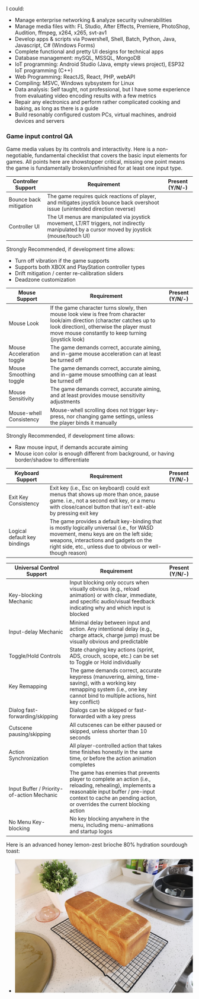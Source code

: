 I could:
- Manage enterprise networking & analyze security vulnerabilities
- Manage media files with: FL Studio, After Effects, Premiere, PhotoShop, Audition, ffmpeg, x264, x265, svt-av1
- Develop apps & scripts via Powershell, Shell, Batch, Python, Java, Javascript, C# (Windows Forms)
- Complete functional and pretty UI designs for technical apps
- Database management: mySQL, MSSQL, MongoDB
- IoT programming: Android Studio (Java, empty views project), ESP32 IoT programming (C++)
- Web Programming: ReactJS, React, PHP, webAPI
- Compiling: MSVC, Windows sybsystem for Linux
- Data analysis: Self taught, not professional, but I have some experience from evaluating video encoding results with a few metrics
- Repair any electronics and perform rather complicated cooking and baking, as long as there is a guide
- Build resonably configured custom PCs, virtual machines, android devices and servers

### Game input control QA

Game media values by its controls and interactivity. Here is a non-negotiable, fundamental checklist that covers the basic input elements for games.
All points here are showstopper critical, missing one point means the game is fundamentally broken/unfinished for at least one input type.

| Controller Support     | Requirement                                                                                                                                   | Present (Y/N/-) |
|------------------------|-----------------------------------------------------------------------------------------------------------------------------------------------|-----------------|
| Bounce back mitigation | The game requires quick reactions of player, and mitigates joystick bounce back overshoot issue (unintended direction reverse)                |                 |
| Controller UI          | The UI menus are manipulated via joystick movement, LT/RT triggers, not indirectly manipulated by a cursor moved by joystick (mouse/touch UI) |                 |

Strongly Recommended, if development time allows:
- Turn off vibration if the game supports
- Supports both XBOX and PlayStation controller types
- Drift mitigation / center re-calibration sliders
- Deadzone customization

| Mouse Support             | Requirement                                                                                                                                                                                                                  | Present (Y/N/-) |
|---------------------------|------------------------------------------------------------------------------------------------------------------------------------------------------------------------------------------------------------------------------|-----------------|
| Mouse Look                | If the game character turns slowly, then mouse look view is free from character look/aim direction (character catches up to look direction), otherwise the player must move mouse constantly to keep turning (joystick look) |                 |
| Mouse Acceleration toggle | The game demands correct, accurate aiming, and in-game mouse acceleration can at least be turned off                                                                                                                         |                 |
| Mouse Smoothing toggle    | The game demands correct, accurate aiming, and in-game mouse smoothing can at least be turned off                                                                                                                            |                 |
| Mouse Sensitivity         | The game demands correct, accurate aiming, and at least provides mouse sensitivity adjustments                                                                                                                               |                 |
| Mouse-whell Consistency   | Mouse-whell scrolling does not trigger key-press, nor changing game settings, unless the player binds it manually                                                                                                            |                 |

Strongly Recommended, if development time allows:
- Raw mouse input, if demands accurate aiming
- Mouse icon color is enough different from background, or having border/shadow to differentiate

| Keyboard Support             | Requirement                                                                                                                                                                                                                                  | Present (Y/N/-) |
|------------------------------|----------------------------------------------------------------------------------------------------------------------------------------------------------------------------------------------------------------------------------------------|-----------------|
| Exit Key Consistency         | Exit key (i.e., Esc on keyboard) could exit menus that shows up more than once, pause game. i.e., not a second exit key, or a menu with close/cancel button that isn't exit-able by pressing exit key                                        |                 |
| Logical default key bindings | The game provides a default key-binding that is mostly logically universal (i.e., for WASD movement, menu keys are on the left side; weapons, interactions and gadgets on the right side, etc., unless due to obvious or well-though reason) |                 |

| Universal Control Support                  | Requirement                                                                                                                                                                                                                 | Present (Y/N/-) |
|--------------------------------------------|---------------------------------------------------------------------------------------------------------------------------------------------------------------------------------------------------------------------------- |-----------------|
| Key-blocking Mechanic                      | Input blocking only occurs when visually obvious (e.g., reload animation) or with clear, immediate, and specific audio/visual feedback indicating why and which input is blocked                                            |                 |
| Input-delay Mechanic                       | Minimal delay between input and action. Any intentional delay (e.g., charge attack, charge jump) must be visually obvious and predictable                                                                                   |                 |
| Toggle/Hold Controls                       | State changing key actions (sprint, ADS, crouch, scope, etc.) can be set to Toggle or Hold individually                                                                                                                     |                 |
| Key Remapping                              | The game demands correct, accurate keypress (manuvering, aiming, time-saving), with a working key remapping system (i.e., one key cannot bind to multiple actions, hint key conflict)                                       |                 |
| Dialog fast-forwarding/skipping            | Dialogs can be skipped or fast-forwarded with a key press                                                                                                                                                                   |                 |
| Cutscene pausing/skipping                  | All cutscenes can be either paused or skipped, unless shorter than 10 seconds                                                                                                                                               |                 |
| Action Synchronization                     | All player-controlled action that takes time finishes honestly in the same time, or before the action animation completes                                                                                                   |                 |
| Input Buffer / Priority-of-action Mechanic | The game has enemies that prevents player to complete an action (i.e., reloading, rehealing), implements a reasonable input buffer / pre-input context to cache an pending action, or overrides the current blocking action |                 |
| No Menu Key-blocking                       | No key blocking anywhere in the menu, including menu-animations and startup logos                                                                                                                                           |                 |

Here is an advanced honey lemon-zest brioche 80% hydration sourdough toast:
- <img src="toastbread.jpg" width=600em alt="advanced honey lemon-zest brioche Tangzhong-based 80% hydration sourdough toast">
